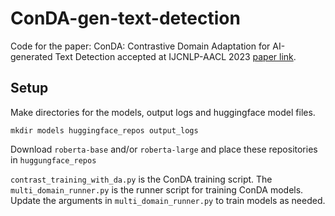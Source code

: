 # ConDA-gen-text-detection
Code for the paper: ConDA: Contrastive Domain Adaptation for AI-generated Text Detection accepted at IJCNLP-AACL 2023 [paper link](https://arxiv.org/abs/2309.03992).



## Setup

Make directories for the models, output logs and huggingface model files.

`mkdir models huggingface_repos output_logs`

Download `roberta-base` and/or `roberta-large` and place these repositories in `huggungface_repos`

`contrast_training_with_da.py` is the ConDA training script. The `multi_domain_runner.py` is the runner script for training ConDA models. Update the arguments in `multi_domain_runner.py` to train models as needed. 
